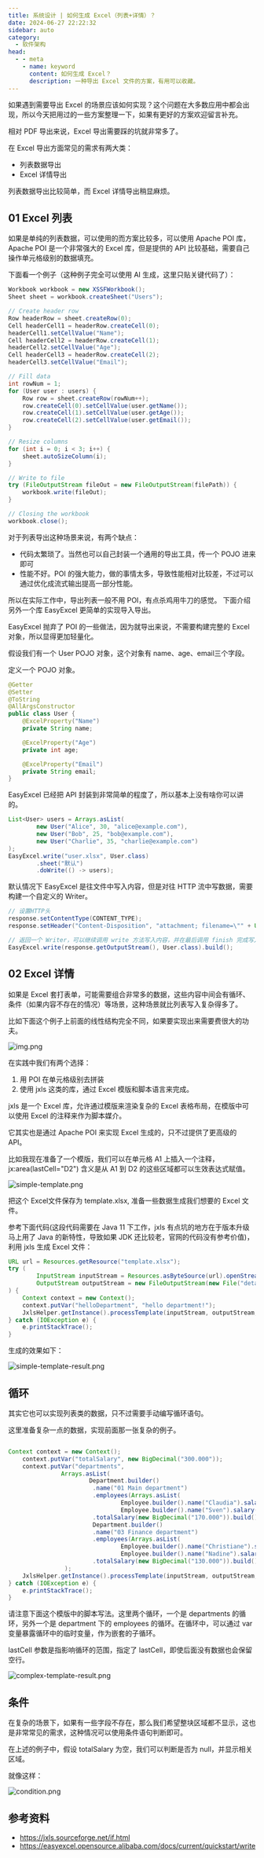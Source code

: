 ```yaml
---
title: 系统设计 | 如何生成 Excel（列表+详情）？
date: 2024-06-27 22:22:32
sidebar: auto
category: 
  - 软件架构
head:
  - - meta
    - name: keyword
      content: 如何生成 Excel？
      description: 一种导出 Excel 文件的方案，有用可以收藏。
---
```


如果遇到需要导出 Excel 的场景应该如何实现？这个问题在大多数应用中都会出现，所以今天把用过的一些方案整理一下，如果有更好的方案欢迎留言补充。

相对 PDF 导出来说，Excel 导出需要踩的坑就非常多了。

在 Excel 导出方面常见的需求有两大类：

- 列表数据导出
- Excel 详情导出

列表数据导出比较简单，而 Excel 详情导出稍显麻烦。

## 01 Excel 列表

如果是单纯的列表数据，可以使用的而方案比较多，可以使用 Apache POI 库，Apache POI 是一个非常强大的 Excel 库，但是提供的 API 比较基础，需要自己操作单元格级别的数据填充。

下面看一个例子（这种例子完全可以使用 AI 生成，这里只贴关键代码了）：

```java
Workbook workbook = new XSSFWorkbook();
Sheet sheet = workbook.createSheet("Users");

// Create header row
Row headerRow = sheet.createRow(0);
Cell headerCell1 = headerRow.createCell(0);
headerCell1.setCellValue("Name");
Cell headerCell2 = headerRow.createCell(1);
headerCell2.setCellValue("Age");
Cell headerCell3 = headerRow.createCell(2);
headerCell3.setCellValue("Email");

// Fill data
int rowNum = 1;
for (User user : users) {
    Row row = sheet.createRow(rowNum++);
    row.createCell(0).setCellValue(user.getName());
    row.createCell(1).setCellValue(user.getAge());
    row.createCell(2).setCellValue(user.getEmail());
}

// Resize columns
for (int i = 0; i < 3; i++) {
    sheet.autoSizeColumn(i);
}

// Write to file
try (FileOutputStream fileOut = new FileOutputStream(filePath)) {
    workbook.write(fileOut);
}

// Closing the workbook
workbook.close();
```

对于列表导出这种场景来说，有两个缺点：

- 代码太繁琐了。当然也可以自己封装一个通用的导出工具，传一个 POJO 进来即可
- 性能不好。POI 的强大能力，做的事情太多，导致性能相对比较差，不过可以通过优化成流式输出提高一部分性能。

所以在实际工作中，导出列表一般不用 POI，有点杀鸡用牛刀的感觉。 下面介绍另外一个库 EasyExcel 更简单的实现导入导出。

EasyExcel 抛弃了 POI 的一些做法，因为就导出来说，不需要构建完整的 Excel 对象，所以显得更加轻量化。

假设我们有一个 User POJO 对象，这个对象有 name、age、email三个字段。

定义一个 POJO 对象。

```java
@Getter
@Setter
@ToString
@AllArgsConstructor
public class User {
    @ExcelProperty("Name")
    private String name;

    @ExcelProperty("Age")
    private int age;

    @ExcelProperty("Email")
    private String email;
}
```

EasyExcel 已经把 API 封装到非常简单的程度了，所以基本上没有啥你可以讲的。

```java
List<User> users = Arrays.asList(
        new User("Alice", 30, "alice@example.com"),
        new User("Bob", 25, "bob@example.com"),
        new User("Charlie", 35, "charlie@example.com")
);
EasyExcel.write("user.xlsx", User.class)
        .sheet("默认")
        .doWrite(() -> users);
```

默认情况下 EasyExcel 是往文件中写入内容，但是对往 HTTP 流中写数据，需要构建一个自定义的 Writer。

```java
// 设置HTTP头
response.setContentType(CONTENT_TYPE);
response.setHeader("Content-Disposition", "attachment; filename=\"" + URLEncoder.encode(fileName, StandardCharsets.UTF_8); + "\"");

// 返回一个 Writer，可以继续调用 write 方法写入内容，并在最后调用 finish 完成写入。
EasyExcel.write(response.getOutputStream(), User.class).build();

```

## 02 Excel 详情

如果是 Excel 套打表单，可能需要组合非常多的数据，这些内容中间会有循环、条件（如果内容不存在的情况）等场景，这种场景就比列表写入复杂得多了。

比如下面这个例子上前面的线性结构完全不同，如果要实现出来需要费很大的功夫。

![img.png](./export-excel/complex-tables.png)

在实践中我们有两个选择：

1. 用 POI 在单元格级别去拼装
2. 使用 jxls 这类的库，通过 Excel 模版和脚本语言来完成。

jxls 是一个 Excel 库，允许通过模版来渲染复杂的 Excel 表格布局，在模版中可以使用 Excel 的注释来作为脚本媒介。

它其实也是通过 Apache POI 来实现 Excel 生成的，只不过提供了更高级的 API。

比如我现在准备了一个模版，我们可以在单元格 A1 上插入一个注释，jx:area(lastCell="D2") 含义是从 A1 到 D2 的这些区域都可以生效表达式赋值。

![simple-template.png](./export-excel/simple-template.png)

把这个 Excel文件保存为 template.xlsx, 准备一些数据生成我们想要的 Excel 文件。

参考下面代码(这段代码需要在 Java 11 下工作，jxls 有点坑的地方在于版本升级马上用了 Java 的新特性，导致如果 JDK 还比较老，官网的代码没有参考价值)，利用 jxls 生成 Excel 文件：

```java
URL url = Resources.getResource("template.xlsx");
try (
        InputStream inputStream = Resources.asByteSource(url).openStream();
        OutputStream outputStream = new FileOutputStream(new File("detail-report.xlsx"))
) {
    Context context = new Context();
    context.putVar("helloDepartment", "hello department!");
    JxlsHelper.getInstance().processTemplate(inputStream, outputStream, context);
} catch (IOException e) {
    e.printStackTrace();
}
```

生成的效果如下：

![simple-template-result.png](./export-excel/simple-template-result.png)

## 循环

其实它也可以实现列表类的数据，只不过需要手动编写循环语句。

这里准备复杂一点的数据，实现前面那一张复杂的例子。

```java

Context context = new Context();
    context.putVar("totalSalary", new BigDecimal("300.000"));
    context.putVar("departments",
               Arrays.asList(
                       Department.builder()
                        .name("01 Main department")
                        .employees(Arrays.asList(
                                Employee.builder().name("Claudia").salary(new BigDecimal("30.000")).build(),
                                Employee.builder().name("Sven").salary(new BigDecimal("140.000")).build()))
                        .totalSalary(new BigDecimal("170.000")).build(),
                        Department.builder()
                        .name("03 Finance department")
                        .employees(Arrays.asList(
                                Employee.builder().name("Christiane").salary(new BigDecimal("40.000")).build(),
                                Employee.builder().name("Nadine").salary(new BigDecimal("90.000")).build()))
                        .totalSalary(new BigDecimal("130.000")).build())
                );
    JxlsHelper.getInstance().processTemplate(inputStream, outputStream, context);
} catch (IOException e) {
    e.printStackTrace();
}
```

请注意下面这个模版中的脚本写法。这里两个循环，一个是 departments 的循环，另外一个是 department 下的 employees 的循环。在循环中，可以通过 var 变量暴露循环中的临时变量，作为嵌套的子循环。

lastCell 参数是指影响循环的范围，指定了 lastCell，即使后面没有数据也会保留空行。

![complex-template-result.png](./export-excel/complex-template-result.png)

## 条件

在复杂的场景下，如果有一些字段不存在，那么我们希望整块区域都不显示，这也是非常常见的需求，这种情况可以使用条件语句判断即可。

在上述的例子中，假设 totalSalary 为空，我们可以判断是否为 null，并显示相关区域。

就像这样： 

![condition.png](./export-excel/condition.png)

## 参考资料

- https://jxls.sourceforge.net/if.html
- https://easyexcel.opensource.alibaba.com/docs/current/quickstart/write


